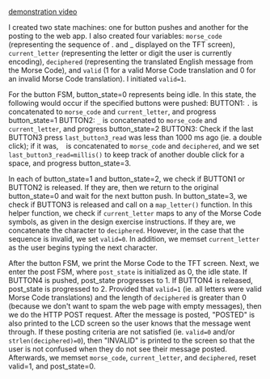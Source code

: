 [demonstration video](https://youtu.be/OhuV91XRvXM)


I created two state machines: one for button pushes and another for the posting to the web app. I also created four variables: `morse_code` (representing the sequence of . and _ displayed on the TFT screen), `current_letter` (representing the letter or digit the user is currently encoding), `deciphered` (representing the translated English message from the Morse Code), and `valid` (1 for a valid Morse Code translation and 0 for an invalid Morse Code translation). I initiated `valid=1`.

For the button FSM, button_state=0 represents being idle. In this state, the following would occur if the specified buttons were pushed:
    BUTTON1: `.` is concatenated to `morse_code` and `current_letter`, and progress button_state=1
    BUTTON2: `_` is concatenated to `morse_code` and `current_letter`, and progress button_state=2
    BUTTON3: Check if the last BUTTON3 press `last_button3_read` was less than 1000 ms ago (ie. a double click); if it was, ` ` is concatenated to `morse_code` and `deciphered`, and we set `last_button3_read=millis()` to keep track of another double click for a space, and progress button_state=3. 

In each of button_state=1 and button_state=2, we check if BUTTON1 or BUTTON2 is released. If they are, then we return to the original button_state=0 and wait for the next button push. In button_state=3, we check if BUTTON3 is released and call on a `map_letter()` function. In this helper function, we check if `current_letter` maps to any of the Morse Code symbols, as given in the design exercise instructions. If they are, we concatenate the character to `deciphered`. However, in the case that the sequence is invalid, we set `valid=0`. In addition, we memset `current_letter` as the user begins typing the next character.

After the button FSM, we print the Morse Code to the TFT screen. Next, we enter the post FSM, where `post_state` is initialized as 0, the idle state. If BUTTON4 is pushed, post_state progresses to 1. If BUTTON4 is released, post_state is progressed to 2. Provided that `valid=1` (ie. all letters were valid Morse Code translations) and the length of `deciphered` is greater than 0 (because we don't want to spam the web page with empty messages), then we do the HTTP POST request. After the message is posted, "POSTED" is also printed to the LCD screen so the user knows that the message went through. If these posting criteria are not satisfied (ie. `valid=0` and/or `strlen(deciphered)=0`), then "INVALID" is printed to the screen so that the user is not confused when they do not see their message posted. Afterwards, we memset `morse_code`, `current_letter`, and `deciphered`, reset valid=1, and post_state=0.